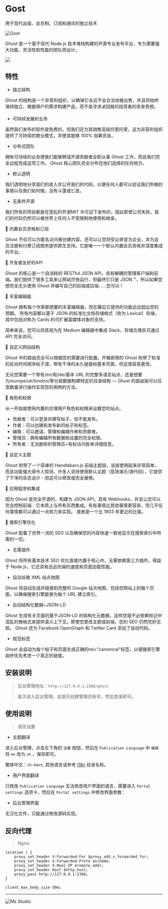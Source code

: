 # Gost

用于现代出版、会员制、订阅和通讯的独立技术

![Gost](https://file.lifebus.top/imgs/gost_cover.png)

Ghost 是一个基于现代 Node.js 技术堆栈构建的开源专业发布平台，专为需要强大功能、灵活性和性能的团队而设计。

![](https://img.shields.io/badge/%E6%96%B0%E7%96%86%E8%90%8C%E6%A3%AE%E8%BD%AF%E4%BB%B6%E5%BC%80%E5%8F%91%E5%B7%A5%E4%BD%9C%E5%AE%A4-%E6%8F%90%E4%BE%9B%E6%8A%80%E6%9C%AF%E6%94%AF%E6%8C%81-blue)

## 特性

+ 独立结构

Ghost 的结构是一个非营利组织，以确保它永远不会合法地被出售，并且将始终保持独立，根据用户的需求构建产品，而不是寻求💰回报的投资者的突发奇想。

+ 可持续发展的业务

虽然我们发布的软件是免费的，但我们还为其销售高级托管托管，这为非营利组织提供了可持续的商业模式，并使其能够 100% 自筹资金。

+ 分布式团队

拥有可持续的业务使我们能够聘请开源贡献者全职从事 Ghost 工作，而且我们完全远程完成这项工作。 Ghost 核心团队完全分布在他们选择的任何地方。

+ 默认透明

我们透明地分享我们的收入并公开我们的代码，以便任何人都可以验证我们所做的事情以及我们如何做。没有斗篷或匕首。

+ 无条件开源

我们所有的项目都是在宽松的开源MIT 许可证下发布的，因此即使公司失败，我们的代码仍然可以被世界上任何人不受限制地使用和继承。

🚀 内置会员资格和订阅

Ghost 不仅可以为匿名访问者创建内容，还可以让您将受众转变为企业，并为会员注册和付费订阅商务提供原生支持。它是唯一一个默认内置会员资格并深度集成的平台。

🚀 开发者友好的API

Ghost 的核心是一个自消耗的 RESTful JSON API，具有解耦的管理客户端和前端。我们提供了很多工具来让网站尽快运行，但最终它只是
JSON ™️，所以如果您想完全无头使用 Ghost 并编写自己的前端或后端……您可以！

🚀 丰富编辑器

Ghost 拥有每个作家都想要的丰富编辑器，但在幕后它提供的功能远远超出您的预期。
所有内容都以基于 JSON 的标准化文档存储格式（称为 Lexical）存储，其中包括对称为 Cards 的可扩展富媒体对象的支持。

简单来说，您可以将其视为在 Medium 编辑器中集成 Slack，存储合理且可通过 API 完全访问。

🚀 自定义网站结构

Ghost 中的路由完全可以根据您的需要进行配置。开箱即用的 Ghost 附带了标准的反向时间顺序帖子源，带有干净的永久链接和基本页面，但这很容易更改。

无论您需要一个带有/en/和/de/基本 URL 的完整多语言站点，还是想要为/europe/uk/london/等分层数据构建特定的目录结构 — Ghost
的路由层可以任意数量进行操作实现您的用例的方法。

🚀 角色和权限

从一开始就使用内置的合理用户角色和权限来设置您的站点。

+ 贡献者：可以登录并撰写帖子，但不能发布。
+ 作者：可以创建和发布新的帖子和标签。
+ 编辑：可以邀请、管理和编辑作者和贡献者。
+ 管理员：拥有编辑所有数据和设置的完全权限。
+ 所有者：无法删除的管理员+有权访问账单详细信息。

🚀 自定义主题

Ghost 附带了一个简单的 Handlebars.js
前端主题层，该层使用起来非常简单，而且功能强大得令人惊讶。许多人坚持使用默认主题（现场演示/源代码），它提供了干净的杂志设计 -
但这可以修改或完全替换。

🚀 应用程序和集成

因为 Ghost 是完全开源的，构建为 JSON API，具有 Webhooks，并且让您可以完全控制前端：它本质上与所有东西集成。有些事情比其他事情更容易，但几乎任何事情都可以通过一点努力来实现。
或者是一个比 1803 年更近的比喻。

🚀 搜索引擎优化

Ghost 配备了世界一流的 SEO 以及确保您的内容快速一致地显示在搜索索引中所需的一切。

+ 无需插件

Ghost 将所有基本技术 SEO 优化直接内置于核心中，无需依赖第三方插件。得益于 Node.js，它还具有远远优越的速度和页面加载性能。

+ 自动谷歌 XML 站点地图

Ghost 将自动生成并链接到完整的 Google 站点地图，包括您网站上的每个页面，以确保搜索引擎能够为每个 URL 建立索引。

+ 自动结构化数据+JSON-LD

Ghost 生成有关页面的基于JSON-LD 的结构化元数据，这样您就不必依赖标记中混乱的微格式来提供语义上下文。即使您更改主题或前端，您的
SEO 仍然完好无损。
Ghost 还为 Facebook OpenGraph 和 Twitter Card 添加了自动代码。

+ 规范标签

Ghost 会自动为每个帖子和页面生成正确的rel="canonical"标签，以便搜索引擎始终优先考虑一个真正的链接。

## 安装说明

> 后台管理地址：`http://127.0.0.1:2368/ghost`
>
> 首次进入后台管理，会提示创建管理员账号，然后登录即可。

## 使用说明

> 语言设置

+ 主题翻译

进入后台管理，点击左下角的 `设置` 按钮，然后在 `Publication Language` 中 `编辑` 将 `en` 改为 `zh` ，保存即可。

繁体中文：`zh-Hant`, 其他语言请参考 [i18n](https://github.com/TryGhost/Ghost/tree/main/ghost/i18n/locales) 目录名称。

+ 用户界面翻译

只修改 `Publication Language` 无法修改用户界面的语言，需要进入 `Portal settings` 选项卡，然后在 `Portal settings` 中修改界面参数：

+ 后台管理界面

无汉化文件，只能通过修改源码实现。

## 反向代理

> Nginx

```nginx
location / {
    proxy_set_header X-Forwarded-For $proxy_add_x_forwarded_for;
    proxy_set_header X-Forwarded-Proto $scheme;
    proxy_set_header X-Real-IP $remote_addr;
    proxy_set_header Host $http_host;
    proxy_pass http://127.0.0.1:2368;
}

client_max_body_size 50m;
```

---

![Ms Studio](https://file.lifebus.top/imgs/ms_blank_001.png)
